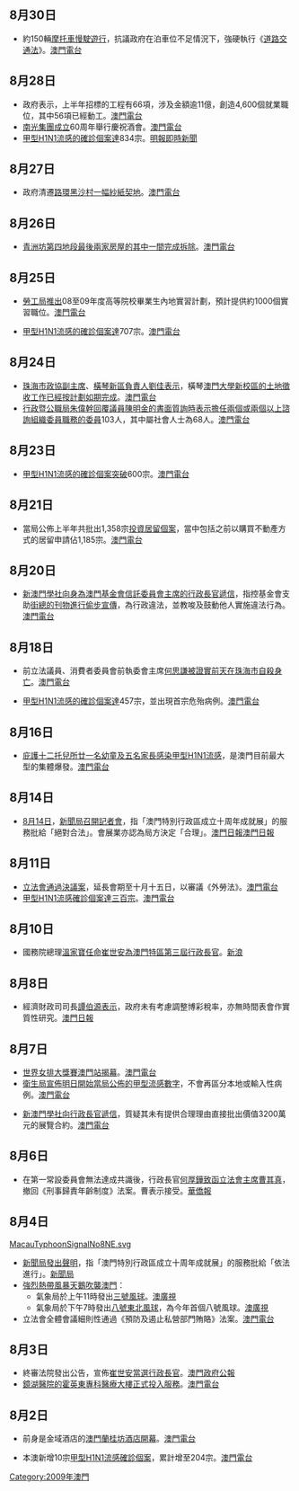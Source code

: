 ## 8月30日

  - 約150輛[摩托車慢駛遊行](../Page/摩托車.md "wikilink")，抗議政府在泊車位不足情況下，強硬執行《[道路交通法](../Page/道路交通法_\(澳門\).md "wikilink")》。[澳門電台](http://www.tdm.com.mo/c_radio/news/index.php?id=103909)

## 8月28日

  - 政府表示，上半年招標的工程有66項，涉及金額逾11億，創造4,600個就業職位，其中56項已經動工。[澳門電台](http://www.tdm.com.mo/c_radio/news/index.php?id=103831)
  - [南光集團成立](../Page/南光集團.md "wikilink")60周年舉行慶祝酒會。[澳門電台](http://www.tdm.com.mo/c_radio/news/index.php?id=103847)
  - [甲型H1N1流感的確診個案達](../Page/甲型H1N1流感.md "wikilink")834宗。[明報即時新聞](http://inews.mingpao.com/htm/INews/20090828/gb52217a.htm)

## 8月27日

  - 政府清遷[路環黑沙村一幅](../Page/路環.md "wikilink")[紗紙契地](../Page/紗紙契.md "wikilink")。[澳門電台](http://www.tdm.com.mo/c_radio/news/index.php?id=103781)

## 8月26日

  - [青洲坊第四地段最後兩家房屋的其中一間完成拆除](../Page/青洲坊.md "wikilink")。[澳門電台](http://www.tdm.com.mo/c_radio/news/index.php?id=103757)

## 8月25日

  - [勞工局推出](../Page/勞工事務局.md "wikilink")08至09年度高等院校畢業生內地實習計劃，預計提供約1000個實習職位。[澳門電台](http://www.tdm.com.mo/c_radio/news/index.php?id=103722)

<!-- end list -->

  - [甲型H1N1流感的確診個案達](../Page/甲型H1N1流感.md "wikilink")707宗。[澳門電台](http://www.tdm.com.mo/c_radio/news/index.php?id=103731)

## 8月24日

  - [珠海市政協副主席](../Page/珠海.md "wikilink")、[橫琴新區負責人劉佳表示](../Page/橫琴.md "wikilink")，橫琴[澳門大學新校區的土地徵收工作已經按計劃如期完成](../Page/澳門大學.md "wikilink")。[澳門電台](http://www.tdm.com.mo/c_radio/news/index.php?id=103675)
  - [行政暨公職局朱偉幹回覆議員](../Page/行政暨公職局.md "wikilink")[陳明金的書面質詢時表示擔任兩個或兩個以上諮詢組織委員職務的委員](../Page/陳明金.md "wikilink")103人，其中屬社會人士為68人。[澳門電台](http://www.tdm.com.mo/c_radio/news/index.php?id=103678)

## 8月23日

  - [甲型H1N1流感的確診個案突破](../Page/甲型H1N1流感.md "wikilink")600宗。[澳門電台](http://www.tdm.com.mo/c_radio/news/index.php?id=103654)

## 8月21日

  - 當局公佈上半年共批出1,358宗[投資居留個案](../Page/投資居留.md "wikilink")，當中包括之前以購買不動產方式的居留申請佔1,185宗。[澳門電台](http://www.tdm.com.mo/c_radio/news/index.php?id=103582)

## 8月20日

  - [新澳門學社向身為](../Page/新澳門學社.md "wikilink")[澳門基金會信託委員會主席的行政長官遞信](../Page/澳門基金會.md "wikilink")，指控基金會支助[街總的刊物](../Page/澳門街坊會聯合總會.md "wikilink")[進行偷步宣傳](../Page/2009年澳門立法會選舉.md "wikilink")，為行政違法，並教唆及鼓動他人實施違法行為。[澳門電台](http://www.tdm.com.mo/c_radio/news/index.php?id=103532)

## 8月18日

  - 前立法議員、消費者委員會前執委會主席[何思謙被證實前天在](../Page/何思謙.md "wikilink")[珠海市自殺身亡](../Page/珠海市.md "wikilink")。[澳門電台](http://www.tdm.com.mo/c_radio/news/index.php?id=103461)

<!-- end list -->

  - [甲型H1N1流感的確診個案達](../Page/甲型H1N1流感.md "wikilink")457宗，並出現首宗危殆病例。[澳門電台](http://www.tdm.com.mo/c_radio/news/index.php?id=103474)

## 8月16日

  - [庇護十二托兒所廿一名幼童及五名家長感染](../Page/庇護十二托兒所.md "wikilink")[甲型H1N1流感](../Page/甲型H1N1流感.md "wikilink")，是澳門目前最大型的集體爆發。[澳門電台](http://www.tdm.com.mo/c_radio/news/index.php?id=103391)

## 8月14日

  - [8月14日](../Page/8月14日.md "wikilink")，[新聞局召開記者會](../Page/澳門新聞局.md "wikilink")，指「澳門特別行政區成立十周年成就展」的服務批給「絕對合法」。會展業亦認為局方決定「合理」。[澳門日報](https://web.archive.org/web/20090818140323/http://macaodaily.com/html/2009-08/15/node_21.htm)[澳門日報](http://www.macaodaily.com/html/2009-08/15/content_354208.htm)

## 8月11日

  - [立法會通過決議案](../Page/澳門立法會.md "wikilink")，延長會期至十月十五日，以審議《外勞法》。[澳門電台](http://www.tdm.com.mo/c_radio/news/index.php?id=103226)
  - [甲型H1N1流感確診個案達三百宗](../Page/甲型H1N1流感.md "wikilink")。[澳門電台](http://www.tdm.com.mo/c_radio/news/index.php?id=103229)

## 8月10日

  - 國務院總理[溫家寶任命](../Page/溫家寶.md "wikilink")[崔世安為澳門特區第三屆行政長官](../Page/崔世安.md "wikilink")。[新浪](https://web.archive.org/web/20090811211031/http://news.sina.com.hk/cgi-bin/nw/show.cgi/32/1/1/1227417/1.html)

## 8月8日

  - 經濟財政司司長[譚伯源表示](../Page/譚伯源.md "wikilink")，政府未有考慮調整博彩稅率，亦無時間表會作實質性研究。[澳門日報](https://web.archive.org/web/20090812031258/http://www.macaodaily.com/html/2009-08/09/content_351838.htm)

## 8月7日

  - [世界女排大獎賽澳門站揭幕](../Page/世界女排大獎賽.md "wikilink")。[澳門電台](http://www.tdm.com.mo/c_radio/news/index.php?id=103072)
  - [衛生局宣佈明日開始當局公佈的](../Page/澳門衛生局.md "wikilink")[甲型流感數字](../Page/2009年甲型H1N1流感疫潮.md "wikilink")，不會再區分本地或輸入性病例。[澳門電台](http://www.tdm.com.mo/c_radio/news/index.php?id=103073)

<!-- end list -->

  - [新澳門學社向行政長官遞信](../Page/新澳門學社.md "wikilink")，質疑其未有提供合理理由直接批出價值3200萬元的展覽合約。[澳門電台](http://www.tdm.com.mo/c_radio/news/index.php?id=103058)

## 8月6日

  - 在第一常設委員會無法達成共識後，行政長官[何厚鏵致函立法會主席](../Page/何厚鏵.md "wikilink")[曹其真](../Page/曹其真.md "wikilink")，撤回《刑事歸責年齡制度》法案。曹表示接受。[華僑報](http://www.vakiodaily.com/index.php?tn=viewer&ncid=1&dt=&nid=148329)

## 8月4日

[MacauTyphoonSignalNo8NE.svg](https://zh.wikipedia.org/wiki/File:MacauTyphoonSignalNo8NE.svg "fig:MacauTyphoonSignalNo8NE.svg")

  - [新聞局發出聲明](../Page/澳門新聞局.md "wikilink")，指「澳門特別行政區成立十周年成就展」的服務批給「依法進行」。[新聞局](http://www.gcs.gov.mo/showNews.php?PageLang=C&DataUcn=38883&Member=0)
  - [強烈熱帶風暴天鵝吹襲澳門](../Page/強烈熱帶風暴天鵝_\(2009年\).md "wikilink")：
      - 氣象局於上午11時發出[三號風球](../Page/三號風球.md "wikilink")。[澳廣視](http://www.tdm.com.mo/c_radio/news/index.php?id=102903&type=&start=20)
      - 氣象局於下午7時發出[八號東北風球](../Page/八號東北風球.md "wikilink")，為今年首個八號風球。[澳廣視](http://www.tdm.com.mo/c_radio/news/index.php?id=102916&type=&start=10)
  - 立法會全體會議細則性通過《預防及遏止私營部門賄賂》法案。[澳門電台](http://www.tdm.com.mo/c_radio/news/index.php?id=102927)

## 8月3日

  - 終審法院發出公告，宣佈[崔世安](../Page/崔世安.md "wikilink")[當選行政長官](../Page/第三屆澳門行政長官選舉.md "wikilink")。[澳門政府公報](http://bo.io.gov.mo/bo/i/2009/31/prtui_cn.asp)
  - [鏡湖醫院的](../Page/鏡湖醫院.md "wikilink")[霍英東專科醫療大樓正式投入服務](../Page/霍英東.md "wikilink")。[澳門電台](http://www.tdm.com.mo/c_radio/news/index.php?id=102863)

## 8月2日

  - 前身是金域酒店的[澳門蘭桂坊酒店開幕](../Page/澳門蘭桂坊酒店.md "wikilink")。[澳門電台](http://www.tdm.com.mo/c_radio/news/index.php?id=102846)

<!-- end list -->

  - 本澳新增10宗[甲型H1N1流感確診個案](../Page/甲型H1N1流感.md "wikilink")，累計增至204宗。[澳門電台](http://www.tdm.com.mo/c_radio/news/index.php?id=102845)

[Category:2009年澳門](https://zh.wikipedia.org/wiki/Category:2009年澳門 "wikilink")